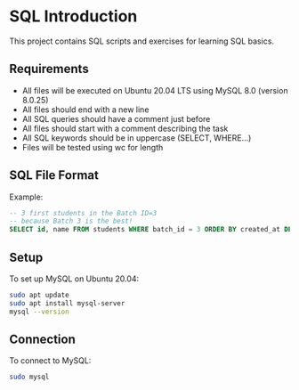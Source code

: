 # SQL Introduction

This project contains SQL scripts and exercises for learning SQL basics.

## Requirements
- All files will be executed on Ubuntu 20.04 LTS using MySQL 8.0 (version 8.0.25)
- All files should end with a new line
- All SQL queries should have a comment just before
- All files should start with a comment describing the task
- All SQL keywords should be in uppercase (SELECT, WHERE...)
- Files will be tested using wc for length

## SQL File Format
Example:
```sql
-- 3 first students in the Batch ID=3
-- because Batch 3 is the best!
SELECT id, name FROM students WHERE batch_id = 3 ORDER BY created_at DESC LIMIT 3;
```

## Setup
To set up MySQL on Ubuntu 20.04:
```bash
sudo apt update
sudo apt install mysql-server
mysql --version
```

## Connection
To connect to MySQL:
```bash
sudo mysql
``` 